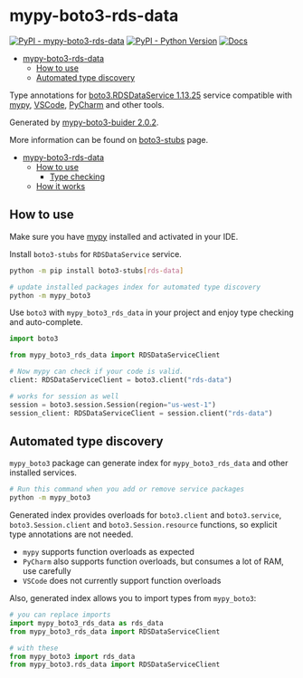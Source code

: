 # mypy-boto3-rds-data

[![PyPI - mypy-boto3-rds-data](https://img.shields.io/pypi/v/mypy-boto3-rds-data.svg?color=blue)](https://pypi.org/project/mypy-boto3-rds-data)
[![PyPI - Python Version](https://img.shields.io/pypi/pyversions/mypy-boto3-rds-data.svg?color=blue)](https://pypi.org/project/mypy-boto3-rds-data)
[![Docs](https://img.shields.io/readthedocs/mypy-boto3-builder.svg?color=blue)](https://mypy-boto3-builder.readthedocs.io/)

- [mypy-boto3-rds-data](#mypy-boto3-rds-data)
  - [How to use](#how-to-use)
  - [Automated type discovery](#automated-type-discovery)


Type annotations for
[boto3.RDSDataService 1.13.25](https://boto3.amazonaws.com/v1/documentation/api/1.13.25/reference/services/rds-data.html#RDSDataService) service
compatible with [mypy](https://github.com/python/mypy), [VSCode](https://code.visualstudio.com/),
[PyCharm](https://www.jetbrains.com/pycharm/) and other tools.

Generated by [mypy-boto3-buider 2.0.2](https://github.com/vemel/mypy_boto3_builder).

More information can be found on [boto3-stubs](https://pypi.org/project/boto3-stubs/) page.

- [mypy-boto3-rds-data](#mypy-boto3-rds-data)
  - [How to use](#how-to-use)
    - [Type checking](#type-checking)
  - [How it works](#how-it-works)

## How to use

Make sure you have [mypy](https://github.com/python/mypy) installed and activated in your IDE.

Install `boto3-stubs` for `RDSDataService` service.

```bash
python -m pip install boto3-stubs[rds-data]

# update installed packages index for automated type discovery
python -m mypy_boto3
```

Use `boto3` with `mypy_boto3_rds_data` in your project and enjoy type checking and auto-complete.

```python
import boto3

from mypy_boto3_rds_data import RDSDataServiceClient

# Now mypy can check if your code is valid.
client: RDSDataServiceClient = boto3.client("rds-data")

# works for session as well
session = boto3.session.Session(region="us-west-1")
session_client: RDSDataServiceClient = session.client("rds-data")

```

## Automated type discovery

`mypy_boto3` package can generate index for `mypy_boto3_rds_data` and other installed services.

```bash
# Run this command when you add or remove service packages
python -m mypy_boto3
```

Generated index provides overloads for `boto3.client` and `boto3.service`,
`boto3.Session.client` and `boto3.Session.resource` functions,
so explicit type annotations are not needed.

- `mypy` supports function overloads as expected
- `PyCharm` also supports function overloads, but consumes a lot of RAM, use carefully
- `VSCode` does not currently support function overloads

Also, generated index allows you to import types from `mypy_boto3`:

```python
# you can replace imports
import mypy_boto3_rds_data as rds_data
from mypy_boto3_rds_data import RDSDataServiceClient

# with these
from mypy_boto3 import rds_data
from mypy_boto3.rds_data import RDSDataServiceClient
```